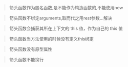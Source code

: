 > 箭头函数作为匿名函数,是不能作为构造函数的,不能使用new

> 箭头函数不绑定arguments,取而代之用rest参数…解决

> 箭头函数会捕获其所在上下文的 this 值，作为自己的 this 值

> 箭头函数当方法使用的时候没有定义this绑定

> 箭头函数没有原型属性

> 箭头函数不能换行
